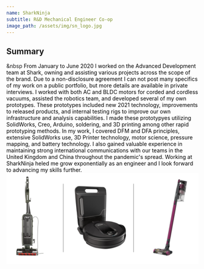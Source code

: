 ```yaml
---
name: SharkNinja
subtitle: R&D Mechanical Engineer Co-op
image_path: /assets/img/sn_logo.jpg
---
```

## Summary
&nbsp
<span
   style="color: black;"> From January to June 2020 I worked on the Advanced Development team at Shark, owning and assisting various projects across the scope of the brand. Due to a non-disclosure agreement I can not post many specifics of my work on a public portfolio, but more details are available in private interviews. I worked with both AC and BLDC motors for corded and cordless vacuums, assisted the robotics team, and developed several of my own prototypes. These prototypes included new 2021 technology, improvements to released products, and internal testing rigs to improve our own infrastructure and analysis capabilities. I made these prototypyes utilizing SolidWorks, Creo, Arduino, soldering, and 3D printing among other rapid prototyping methods. In my work, I covered DFM and DFA principles, extensive SolidWorks use, 3D Printer technology, motor science, pressure mapping, and battery technology. I also gained valuable experience in maintaining strong international communications with our teams in the United Kingdom and China throughout the pandemic's spread. Working at SharkNinja heled me grow exponentially as an engineer and I look forward to advancing my skills further. </span>
![](\assets\img\Shark_lineup.PNG)

